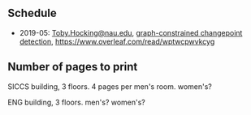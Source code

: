 ## Schedule

* 2019-05: Toby.Hocking@nau.edu, [graph-constrained changepoint
  detection](2019-05.pdf), https://www.overleaf.com/read/wptwcpwvkcyg

## Number of pages to print

SICCS building, 3 floors. 4 pages per men's room. women's?

ENG building, 3 floors. men's? women's?

